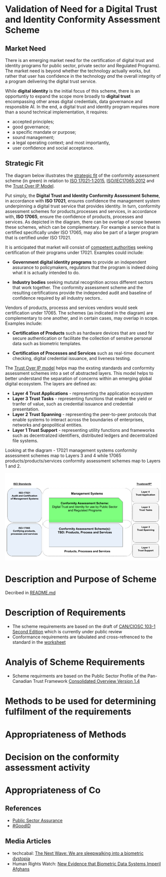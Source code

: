 # Validation of Need for a Digital Trust and Identity Conformity Assessment Scheme

## Market Need

There is an emerging market need for the certification of digital trust and identity programs for public sector, private sector and Regulated Programs). The market need is beyond whether the technology actually works, but rather that user has confidence in the technology *and* the overall integrity of a program delivering the digital trust service. 

While **digital identity** is the initial focus of this scheme, there is an opportuntiy to expand the scope more broadly to **digital trust** encompassing other areas digital credentials, data governance and responsible AI.
In the end, a digital trust and identity program requires more than a sound technical implementation, it requires: 
* accepted principles;
* good governance; 
* a specific mandate or purpose;
* sound management; 
* a legal operating context; and most importantly,
* user confidence and social acceptance.

## Strategic Fit
The diagram below illustrates the [strategic fit](https://www.bstrategyinsights.com/strategic-fit/) of the conformity assessment scheme (in green) in relation to [ISO 17021-1:2015](https://www.iso.org/standard/61651.html), [ISO/IEC17065:2012](https://www.iso.org/standard/46568.html) and the [Trust Over IP Model](https://trustoverip.org/toip-model/). 

Put simply, the **Digital Trust and Identity Conformity Assessment Scheme**, in accordance with **ISO 17021**, ensures confidence the management system underpinning a digital trust service that provides identity. In turn, conformity assessment schemes for products,processes and services, in accordance with, **ISO 17065**, ensure the confidence of products, processes and services. As depicted in the diagram, there can be overlap of scope beween these schemes, which can be complementary. For example a service that is certified specifically under ISO 17065, may also be part of a larger program that is certified under ISO 17021. 

It is anticipated that market will consist of [competent authorities](https://en.wikipedia.org/wiki/Competent_authority) seeking certification of their programs under 17021. Examples could include:

* **Government digital identity programs** to provide an independent assurance to policymakers, regulators that the program is indeed doing what it is actually intended to do.

* **Industry bodies** seeking mututal recognition across different sectors that work together. The conformity assessment scheme and the resulting certifications provide the independed audit and baseline of confidence required by all industry sectors..

 Vendors of products, processs and services vendors would seek certification under 17065. The schemes (as indicated in the diagram) are complementary to one another, and in certain cases, may overlap in scope. Examples include:

 * **Certification of Products** such as hardware devices that are used for secure authentication or facilitate the collection of sensitve personal data such as biometric templates.

 * **Certification of Processes and Services** such as real-time document checking, digital credential issuance, and liveness testing.

 The [Trust Over IP model](https://trustoverip.org/toip-model/) helps map the exsting standards and conformity assessment schemes into a set of abstracted layers. This model helps to better understand the separation of concerns within an emerging global digital ecosystem. The layers are defined as:
 * **Layer 4 Trust Applications** - representing the application ecosystem
 * **Layer 3 Trust Tasks** - representing functions that enable the yield or tranfer of value, such as credential issuance and credential presentation.
 * **Layer 2 Trust Spanning** - representing the peer-to-peer protocols that enable systems to interact across the boundaries of enterprises, networks and geopolitical entities.
 * **Layer 1 Trust Support** - representing utility functions and frameworks such as decentralized identifiers, distributed ledgers and decentralized file systems.

Looking at the diagram - 17021 management systems conformity assessment schemes map to Layers 3 and 4 while 17065 products/products/services conformity assessment schemes map to Layers 1 and 2.

![image](../scheme/images/schemes-standards-stacks.png)


# Description and Purpose of Scheme

Decribed in [README.md](../README.md)

# Description of Requirements

* The scheme requirements are based on the draft of [CAN/CIOSC 103-1 Second Edition](../docs/DRAFT-CAN-CIOSC-103-1-20XX_D1_EN.pdf) which is currently under public review
* Conformance requirements are tabulated and cross-refrenced to the standard in the [worksheet](./tools/Conformity-Assessment-Workbook.xlsx)



# Analyis of Scheme Requirements

* Scheme requirments are based on the Public Sector Profile of the Pan-Canadian Trust Framework [Consolidated Overview Version 1.4](https://github.com/canada-ca/PCTF-CCP/blob/master/Version1_4/PSP-PCTF-V-1.4-Consolidated-Overview-EN-2021-12-16.pdf)

# Methods to be used for determining fulfilment of the requirements

# Appropriateness of Methods

# Decision on the conformity assessment activity

# Appropriateness of Co



## References
* [Public Sector Assurance](https://publicsectorassurance.org/)
* [#GoodID](https://cyber.harvard.edu/story/2021-11/incorporating-good-id)

## Media Articles
* techcabal: [The Next Wave: We are sleepwalking into a biometric dystopia](https://techcabal.com/2022/08/15/africas-biometric-dsytopia/)
* Human Rights Watch: [New Evidence that Biometric Data Systems Imperil Afghans](https://www.hrw.org/news/2022/03/30/new-evidence-biometric-data-systems-imperil-afghans)